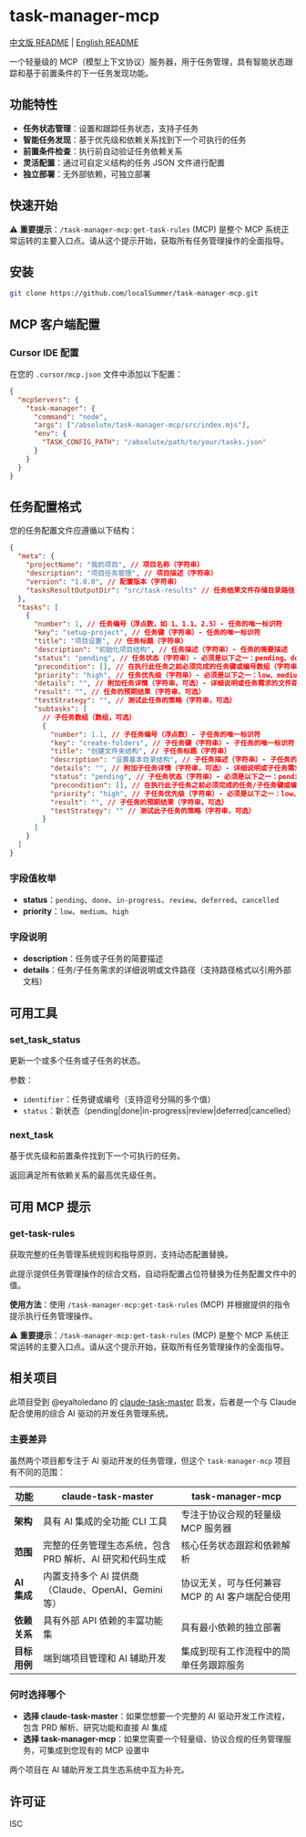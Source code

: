# task-manager-mcp

[中文版 README](./README-zh.md) | [English README](./README.md)

一个轻量级的 MCP（模型上下文协议）服务器，用于任务管理，具有智能状态跟踪和基于前置条件的下一任务发现功能。

## 功能特性

- **任务状态管理**：设置和跟踪任务状态，支持子任务
- **智能任务发现**：基于优先级和依赖关系找到下一个可执行的任务
- **前置条件检查**：执行前自动验证任务依赖关系
- **灵活配置**：通过可自定义结构的任务 JSON 文件进行配置
- **独立部署**：无外部依赖，可独立部署

## 快速开始

⚠️ **重要提示**：`/task-manager-mcp:get-task-rules` (MCP) 是整个 MCP 系统正常运转的主要入口点。请从这个提示开始，获取所有任务管理操作的全面指导。

## 安装

```bash
git clone https://github.com/localSummer/task-manager-mcp.git
```

## MCP 客户端配置

### Cursor IDE 配置

在您的 `.cursor/mcp.json` 文件中添加以下配置：

```json
{
  "mcpServers": {
    "task-manager": {
      "command": "node",
      "args": ["/absolute/task-manager-mcp/src/index.mjs"],
      "env": {
        "TASK_CONFIG_PATH": "/absolute/path/to/your/tasks.json"
      }
    }
  }
}
```

## 任务配置格式

您的任务配置文件应遵循以下结构：

```json
{
  "meta": {
    "projectName": "我的项目", // 项目名称（字符串）
    "description": "项目任务管理", // 项目描述（字符串）
    "version": "1.0.0", // 配置版本（字符串）
    "tasksResultOutputDir": "src/task-results" // 任务结果文件存储目录路径（字符串，可选）
  },
  "tasks": [
    {
      "number": 1, // 任务编号（浮点数，如 1、1.1、2.5）- 任务的唯一标识符
      "key": "setup-project", // 任务键（字符串）- 任务的唯一标识符
      "title": "项目设置", // 任务标题（字符串）
      "description": "初始化项目结构", // 任务描述（字符串）- 任务的简要描述
      "status": "pending", // 任务状态（字符串）- 必须是以下之一：pending、done、in-progress、review、deferred、cancelled
      "precondition": [], // 在执行此任务之前必须完成的任务键或编号数组（字符串/数字数组）
      "priority": "high", // 任务优先级（字符串）- 必须是以下之一：low、medium、high
      "details": "", // 附加任务详情（字符串，可选）- 详细说明或任务需求的文件路径
      "result": "", // 任务的预期结果（字符串，可选）
      "testStrategy": "", // 测试此任务的策略（字符串，可选）
      "subtasks": [
        // 子任务数组（数组，可选）
        {
          "number": 1.1, // 子任务编号（浮点数）- 子任务的唯一标识符
          "key": "create-folders", // 子任务键（字符串）- 子任务的唯一标识符
          "title": "创建文件夹结构", // 子任务标题（字符串）
          "description": "设置基本目录结构", // 子任务描述（字符串）- 子任务的简要描述
          "details": "", // 附加子任务详情（字符串，可选）- 详细说明或子任务需求的文件路径
          "status": "pending", // 子任务状态（字符串）- 必须是以下之一：pending、done、in-progress、review、deferred、cancelled
          "precondition": [], // 在执行此子任务之前必须完成的任务/子任务键或编号数组（字符串/数字数组）
          "priority": "high", // 子任务优先级（字符串）- 必须是以下之一：low、medium、high
          "result": "", // 子任务的预期结果（字符串，可选）
          "testStrategy": "" // 测试此子任务的策略（字符串，可选）
        }
      ]
    }
  ]
}
```

### 字段值枚举

- **status**：`pending`、`done`、`in-progress`、`review`、`deferred`、`cancelled`
- **priority**：`low`、`medium`、`high`

### 字段说明

- **description**：任务或子任务的简要描述
- **details**：任务/子任务需求的详细说明或文件路径（支持路径格式以引用外部文档）

## 可用工具

### set_task_status

更新一个或多个任务或子任务的状态。

参数：

- `identifier`：任务键或编号（支持逗号分隔的多个值）
- `status`：新状态（pending|done|in-progress|review|deferred|cancelled）

### next_task

基于优先级和前置条件找到下一个可执行的任务。

返回满足所有依赖关系的最高优先级任务。

## 可用 MCP 提示

### get-task-rules

获取完整的任务管理系统规则和指导原则，支持动态配置替换。

此提示提供任务管理操作的综合文档，自动将配置占位符替换为任务配置文件中的值。

**使用方法**：使用 `/task-manager-mcp:get-task-rules` (MCP) 并根据提供的指令提示执行任务管理操作。

⚠️ **重要提示**：`/task-manager-mcp:get-task-rules` (MCP) 是整个 MCP 系统正常运转的主要入口点。请从这个提示开始，获取所有任务管理操作的全面指导。

## 相关项目

此项目受到 @eyaltoledano 的 [claude-task-master](https://github.com/eyaltoledano/claude-task-master) 启发，后者是一个与 Claude 配合使用的综合 AI 驱动的开发任务管理系统。

### 主要差异

虽然两个项目都专注于 AI 驱动开发的任务管理，但这个 `task-manager-mcp` 项目有不同的范围：

| 功能 | claude-task-master | task-manager-mcp |
| --- | --- | --- |
| **架构** | 具有 AI 集成的全功能 CLI 工具 | 专注于协议合规的轻量级 MCP 服务器 |
| **范围** | 完整的任务管理生态系统，包含 PRD 解析、AI 研究和代码生成 | 核心任务状态跟踪和依赖解析 |
| **AI 集成** | 内置支持多个 AI 提供商（Claude、OpenAI、Gemini 等） | 协议无关，可与任何兼容 MCP 的 AI 客户端配合使用 |
| **依赖关系** | 具有外部 API 依赖的丰富功能集 | 具有最小依赖的独立部署 |
| **目标用例** | 端到端项目管理和 AI 辅助开发 | 集成到现有工作流程中的简单任务跟踪服务 |

### 何时选择哪个

- **选择 claude-task-master**：如果您想要一个完整的 AI 驱动开发工作流程，包含 PRD 解析、研究功能和直接 AI 集成
- **选择 task-manager-mcp**：如果您需要一个轻量级、协议合规的任务管理服务，可集成到您现有的 MCP 设置中

两个项目在 AI 辅助开发工具生态系统中互为补充。

## 许可证

ISC
